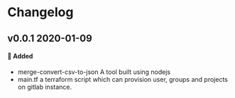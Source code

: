 # Changelog

## v0.0.1 2020-01-09

#### :rocket: Added
- merge-convert-csv-to-json 
    A tool built using nodejs
- main.tf a terraform script which can provision user, groups and projects on gitlab instance.